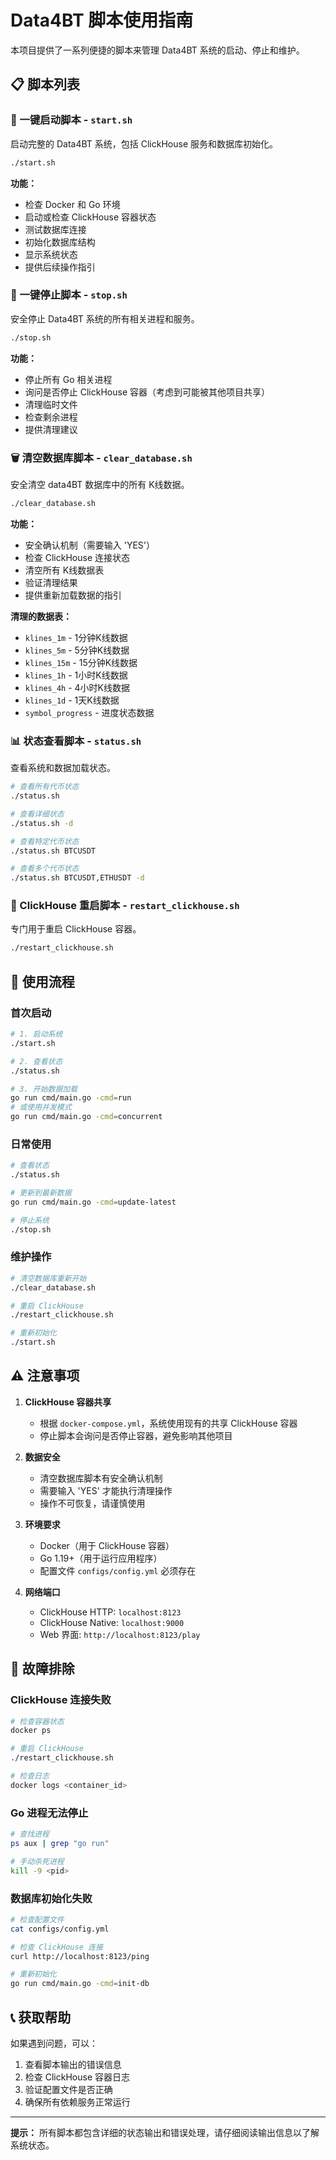 # Data4BT 脚本使用指南

本项目提供了一系列便捷的脚本来管理 Data4BT 系统的启动、停止和维护。

## 📋 脚本列表

### 🚀 一键启动脚本 - `start.sh`
启动完整的 Data4BT 系统，包括 ClickHouse 服务和数据库初始化。

```bash
./start.sh
```

**功能：**
- 检查 Docker 和 Go 环境
- 启动或检查 ClickHouse 容器状态
- 测试数据库连接
- 初始化数据库结构
- 显示系统状态
- 提供后续操作指引

### 🛑 一键停止脚本 - `stop.sh`
安全停止 Data4BT 系统的所有相关进程和服务。

```bash
./stop.sh
```

**功能：**
- 停止所有 Go 相关进程
- 询问是否停止 ClickHouse 容器（考虑到可能被其他项目共享）
- 清理临时文件
- 检查剩余进程
- 提供清理建议

### 🗑️ 清空数据库脚本 - `clear_database.sh`
安全清空 data4BT 数据库中的所有 K线数据。

```bash
./clear_database.sh
```

**功能：**
- 安全确认机制（需要输入 'YES'）
- 检查 ClickHouse 连接状态
- 清空所有 K线数据表
- 验证清理结果
- 提供重新加载数据的指引

**清理的数据表：**
- `klines_1m` - 1分钟K线数据
- `klines_5m` - 5分钟K线数据
- `klines_15m` - 15分钟K线数据
- `klines_1h` - 1小时K线数据
- `klines_4h` - 4小时K线数据
- `klines_1d` - 1天K线数据
- `symbol_progress` - 进度状态数据

### 📊 状态查看脚本 - `status.sh`
查看系统和数据加载状态。

```bash
# 查看所有代币状态
./status.sh

# 查看详细状态
./status.sh -d

# 查看特定代币状态
./status.sh BTCUSDT

# 查看多个代币状态
./status.sh BTCUSDT,ETHUSDT -d
```

### 🔄 ClickHouse 重启脚本 - `restart_clickhouse.sh`
专门用于重启 ClickHouse 容器。

```bash
./restart_clickhouse.sh
```

## 🔧 使用流程

### 首次启动
```bash
# 1. 启动系统
./start.sh

# 2. 查看状态
./status.sh

# 3. 开始数据加载
go run cmd/main.go -cmd=run
# 或使用并发模式
go run cmd/main.go -cmd=concurrent
```

### 日常使用
```bash
# 查看状态
./status.sh

# 更新到最新数据
go run cmd/main.go -cmd=update-latest

# 停止系统
./stop.sh
```

### 维护操作
```bash
# 清空数据库重新开始
./clear_database.sh

# 重启 ClickHouse
./restart_clickhouse.sh

# 重新初始化
./start.sh
```

## ⚠️ 注意事项

1. **ClickHouse 容器共享**
   - 根据 `docker-compose.yml`，系统使用现有的共享 ClickHouse 容器
   - 停止脚本会询问是否停止容器，避免影响其他项目

2. **数据安全**
   - 清空数据库脚本有安全确认机制
   - 需要输入 'YES' 才能执行清理操作
   - 操作不可恢复，请谨慎使用

3. **环境要求**
   - Docker（用于 ClickHouse 容器）
   - Go 1.19+（用于运行应用程序）
   - 配置文件 `configs/config.yml` 必须存在

4. **网络端口**
   - ClickHouse HTTP: `localhost:8123`
   - ClickHouse Native: `localhost:9000`
   - Web 界面: `http://localhost:8123/play`

## 🐛 故障排除

### ClickHouse 连接失败
```bash
# 检查容器状态
docker ps

# 重启 ClickHouse
./restart_clickhouse.sh

# 检查日志
docker logs <container_id>
```

### Go 进程无法停止
```bash
# 查找进程
ps aux | grep "go run"

# 手动杀死进程
kill -9 <pid>
```

### 数据库初始化失败
```bash
# 检查配置文件
cat configs/config.yml

# 检查 ClickHouse 连接
curl http://localhost:8123/ping

# 重新初始化
go run cmd/main.go -cmd=init-db
```

## 📞 获取帮助

如果遇到问题，可以：
1. 查看脚本输出的错误信息
2. 检查 ClickHouse 容器日志
3. 验证配置文件是否正确
4. 确保所有依赖服务正常运行

---

**提示：** 所有脚本都包含详细的状态输出和错误处理，请仔细阅读输出信息以了解系统状态。